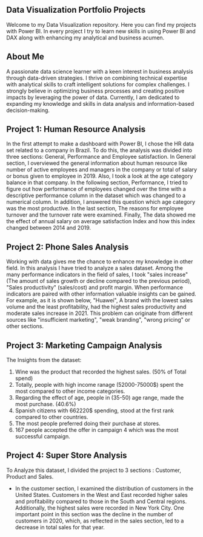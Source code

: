 ## Data Visualization Portfolio Projects
Welcome to my Data Visualization repository. Here you can find my projects with Power BI. In every project I try to learn new skills in using Power BI and DAX along with
enhancing my analytical and business acumen.

## About Me
A passionate data science learner with a keen interest in business analysis through data-driven strategies. I thrive on combining technical expertise with analytical skills to craft intelligent solutions for complex challenges. I strongly believe in optimizing business processes and creating positive impacts by leveraging the power of data. Currently, I am dedicated to expanding my knowledge and skills in data analysis and information-based decision-making.

## Project 1: Human Resource Analysis
In the first attempt to make a dashboard with Power BI, I chose the HR data set related to a company in Brazil. To do this, the analysis was divided into three sections: General, Performance and Employee satisfaction.
In General section, I overviewed the general information about human resource like number of active employees and managers in the company or total of salary or bonus given to employee in 2019. Also, I took a look at the age category balance in that company.
In the following section, Performance, I tried to figure out how performance of employees changed over the time with a descriptive performance column in the dataset which was changed to a numerical column. In addition, I answered this question which age category was the most productive.
In the last section, The reasons for employee turnover and the turnover rate were examined. Finally, The data showed me the effect of annual salary on average satisfaction Index and how this index changed between 2014 and 2019.

## Project 2: Phone Sales Analysis
Working with data gives me the chance to enhance my knowledge in other field. In this analysis I have tried to analyze a sales dataset. Among the many performance indicators in the field of sales, I took "sales increase" (The amount of sales growth or decline compared to the previous period), "Sales productivity" (sales/cost) and profit margin.
When performance indicators are paired with other information valuable insights can be gained. For example, as it is shown below, "Huawei", A brand with the lowest sales volume and the least profitability, had the highest sales productivity and moderate sales increase in 2021. This problem can originate from different sources like "insufficient marketing", "weak branding", "wrong pricing" or other sections.

## Project 3: Marketing Campaign Analysis
The Insights from the dataset:
1) Wine was the product that recorded the highest sales. (50% of Total spend)
2) Totally, people with high income ranage (52000-75000$) spent the most compared to other income categories.
3) Regarding the effect of age, people in (35-50) age range, made the most purchase. (40.6%)
4) Spanish citizens with 662220$ spending, stood at the first rank compared to other countries.
5) The most people preferred doing their purchase at stores.
6) 167 people accepted the offer in campaign 4 which was the most successful campaign.

## Project 4: Super Store Analysis
To Analyze this dataset, I divided the project to 3 sections : Customer, Product and Sales.
* In the customer section, I examined the distribution of customers in the United States. Customers in the West and East recorded higher sales and profitability compared to those in the South and Central regions. Additionally, the highest sales were recorded in New York City. One important point in this section was the decline in the number of customers in 2020, which, as reflected in the sales section, led to a decrease in total sales for that year.

